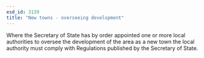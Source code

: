 ```yaml
---
esd_id: 3139
title: "New towns - overseeing development"
---
```


Where the Secretary of State has by order appointed one or more local authorities to oversee the development of the area as a new town the local authority must comply with Regulations published by the Secretary of State.

